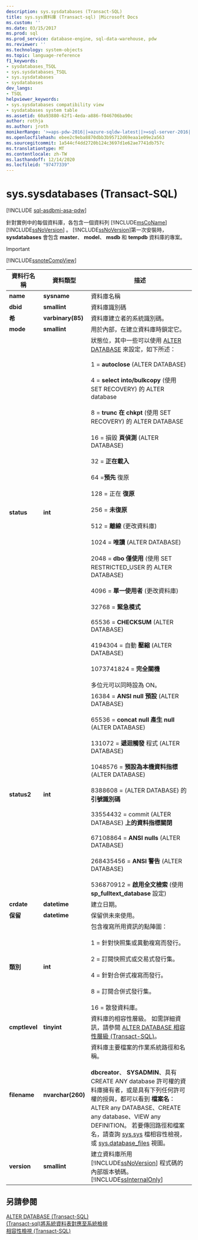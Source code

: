 ```yaml
---
description: sys.sysdatabases (Transact-SQL)
title: sys.sys資料庫 (Transact-sql) |Microsoft Docs
ms.custom: ''
ms.date: 03/15/2017
ms.prod: sql
ms.prod_service: database-engine, sql-data-warehouse, pdw
ms.reviewer: ''
ms.technology: system-objects
ms.topic: language-reference
f1_keywords:
- sysdatabases_TSQL
- sys.sysdatabases_TSQL
- sys.sysdatabases
- sysdatabases
dev_langs:
- TSQL
helpviewer_keywords:
- sys.sysdatabases compatibility view
- sysdatabases system table
ms.assetid: 60a93880-62f1-4eda-a886-f046706ba90c
author: rothja
ms.author: jroth
monikerRange: '>=aps-pdw-2016||=azure-sqldw-latest||>=sql-server-2016||>=sql-server-linux-2017||=azuresqldb-mi-current'
ms.openlocfilehash: ebee2c9eba8870dbb3b95712d69eaa1e09e2a563
ms.sourcegitcommit: 1a544cf4dd2720b124c3697d1e62ae7741db757c
ms.translationtype: MT
ms.contentlocale: zh-TW
ms.lasthandoff: 12/14/2020
ms.locfileid: "97477339"
---
```

# <a name="syssysdatabases-transact-sql"></a>sys.sysdatabases (Transact-SQL)
[!INCLUDE [sql-asdbmi-asa-pdw](../../includes/applies-to-version/sql-asdbmi-asa-pdw.md)]

  針對實例中的每個資料庫，各包含一個資料列 [!INCLUDE[msCoName](../../includes/msconame-md.md)] [!INCLUDE[ssNoVersion](../../includes/ssnoversion-md.md)] 。 [!INCLUDE[ssNoVersion](../../includes/ssnoversion-md.md)]第一次安裝時， **sysdatabases** 會包含 **master**、 **model**、 **msdb** 和 **tempdb** 資料庫的專案。  
  
> [!IMPORTANT]  
>  [!INCLUDE[ssnoteCompView](../../includes/ssnotecompview-md.md)]  
  
|資料行名稱|資料類型|描述|  
|-----------------|---------------|-----------------|  
|**name**|**sysname**|資料庫名稱|  
|**dbid**|**smallint**|資料庫識別碼|  
|**希**|**varbinary(85)**|資料庫建立者的系統識別碼。|  
|**mode**|**smallint**|用於內部，在建立資料庫時鎖定它。|  
|**status**|**int**|狀態位，其中一些可以使用 [ALTER DATABASE](../../t-sql/statements/alter-database-transact-sql.md) 來設定，如下所述：<br /><br /> 1 = **autoclose** (ALTER DATABASE) <br /><br /> 4 = **select into/bulkcopy** (使用 SET RECOVERY) 的 ALTER database<br /><br /> 8 = **trunc 在 chkpt** (使用 SET RECOVERY) 的 ALTER DATABASE<br /><br /> 16 = 損毀 **頁偵測** (ALTER DATABASE) <br /><br /> 32 = **正在載入**<br /><br /> 64 =**預先** 復原<br /><br /> 128 = 正在 **復原**<br /><br /> 256 = **未復原**<br /><br /> 512 = **離線** (更改資料庫) <br /><br /> 1024 = **唯讀** (ALTER DATABASE) <br /><br /> 2048 = **dbo 僅使用** (使用 SET RESTRICTED_USER 的 ALTER DATABASE) <br /><br /> 4096 = **單一使用者** (更改資料庫) <br /><br /> 32768 = **緊急模式**<br /><br /> 65536 = **CHECKSUM** (ALTER DATABASE) <br /><br /> 4194304 = 自動 **壓縮** (ALTER DATABASE) <br /><br /> 1073741824 = **完全關機**<br /><br /> 多位元可以同時設為 ON。|  
|**status2**|**int**|16384 = **ANSI null 預設** (ALTER DATABASE) <br /><br /> 65536 = **concat null 產生 null** (ALTER DATABASE) <br /><br /> 131072 = **遞迴觸發** 程式 (ALTER DATABASE) <br /><br /> 1048576 = **預設為本機資料指標** (ALTER DATABASE) <br /><br /> 8388608 = (ALTER DATABASE) 的 **引號識別碼**<br /><br /> 33554432 = commit (ALTER DATABASE) **上的資料指標關閉**<br /><br /> 67108864 = **ANSI nulls** (ALTER DATABASE) <br /><br /> 268435456 = **ANSI 警告** (ALTER DATABASE) <br /><br /> 536870912 = **啟用全文檢索** (使用 **sp_fulltext_database** 設定) |  
|**crdate**|**datetime**|建立日期。|  
|**保留**|**datetime**|保留供未來使用。|  
|**類別**|**int**|包含複寫所用資訊的點陣圖：<br /><br /> 1 = 針對快照集或異動複寫而發行。<br /><br /> 2 = 訂閱快照式或交易式發行集。<br /><br /> 4 = 針對合併式複寫而發行。<br /><br /> 8 = 訂閱合併式發行集。<br /><br /> 16 = 散發資料庫。|  
|**cmptlevel**|**tinyint**|資料庫的相容性層級。 如需詳細資訊，請參閱 [ALTER DATABASE 相容性層級 &#40;Transact-SQL&#41;](../../t-sql/statements/alter-database-transact-sql-compatibility-level.md)。|  
|**filename**|**nvarchar(260)**|資料庫主要檔案的作業系統路徑和名稱。<br /><br /> **dbcreator**、 **SYSADMIN**、具有 CREATE ANY database 許可權的資料庫擁有者，或是具有下列任何許可權的授與，都可以看到 **檔案名**： ALTER any DATABASE、CREATE any database、VIEW any DEFINITION。 若要傳回路徑和檔案名，請查詢 [sys.sys](../../relational-databases/system-compatibility-views/sys-sysfiles-transact-sql.md) 檔相容性檢視，或 [sys.database_files](../../relational-databases/system-catalog-views/sys-database-files-transact-sql.md) 視圖。|  
|**version**|**smallint**|建立資料庫所用 [!INCLUDE[ssNoVersion](../../includes/ssnoversion-md.md)] 程式碼的內部版本號碼。 [!INCLUDE[ssInternalOnly](../../includes/ssinternalonly-md.md)]|  
  
## <a name="see-also"></a>另請參閱  
 [ALTER DATABASE &#40;Transact-SQL&#41;](../../t-sql/statements/alter-database-transact-sql.md)   
 [&#40;Transact-sql&#41;將系統資料表對應至系統檢視 ](../../relational-databases/system-tables/mapping-system-tables-to-system-views-transact-sql.md)   
 [相容性檢視 &#40;Transact-SQL&#41;](~/relational-databases/system-compatibility-views/system-compatibility-views-transact-sql.md)  
  
  
